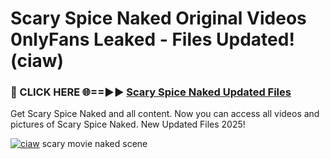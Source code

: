 # Scary Spice Naked Original Videos 0nlyFans Leaked - Files Updated! (ciaw)

<h3>🔴 CLICK HERE 🌐==►► <a href="https://tinyurl.com/up5wt9bj" rel="nofollow">Scary Spice Naked Updated Files</a></h3>

Get Scary Spice Naked and all content. Now you can access all videos and pictures of Scary Spice Naked. New Updated Files 2025!

[![ciaw](https://i.imgur.com/ABiUzMV.gif)](https://tinyurl.com/up5wt9bj)
scary movie naked scene